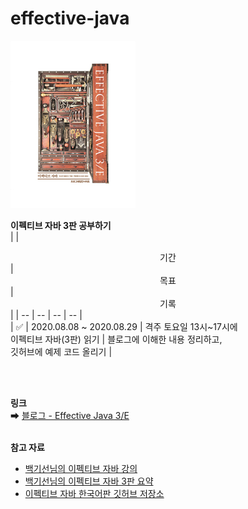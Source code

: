 # effective-java
<img src=".\effective_java.jpg" alt="effective java" />

**이펙티브 자바 3판 공부하기**  
| | <center>기간</center> | <center>목표</center> | <center>기록</center> |
| -- | -- | -- | -- |  
| ✅ | 2020.08.08 ~ 2020.08.29 | 격주 토요일 13시~17시에 </br>이펙티브 자바(3판) 읽기 | 블로그에 이해한 내용 정리하고, </br>깃허브에 예제 코드 올리기 |  


<br/>
<br/>

**링크**  
➡ [블로그 - Effective Java 3/E](https://parkgaebung.tistory.com/category/%EA%B8%B0%EC%88%A0%20%EC%84%9C%EC%A0%81/Effective%20Java%203%E2%88%95E)
<br/>
<br/>

**참고 자료**
- [백기선님의 이펙티브 자바 강의](http://bit.ly/2Lu4BGi)
- [백기선님의 이펙티브 자바 3판 요약](https://github.com/keesun/study/tree/master/effective-java)
- [이펙티브 자바 한국어판 깃허브 저장소](https://git.io/fAm6s)

